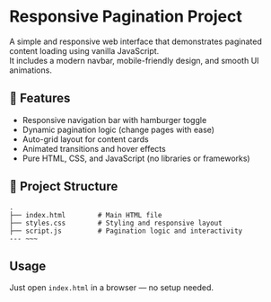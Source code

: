# Responsive Pagination Project

   A simple and responsive web interface that demonstrates paginated content loading using vanilla JavaScript. <br>
   It includes a modern navbar, mobile-friendly design, and smooth UI animations.

## 🚀 Features

- Responsive navigation bar with hamburger toggle
- Dynamic pagination logic (change pages with ease)
- Auto-grid layout for content cards
- Animated transitions and hover effects
- Pure HTML, CSS, and JavaScript (no libraries or frameworks)

## 📂 Project Structure

```plaintext
.
├── index.html        # Main HTML file
├── styles.css        # Styling and responsive layout
├── script.js         # Pagination logic and interactivity
--- ~~~
```
## Usage
Just open `index.html` in a browser — no setup needed.


